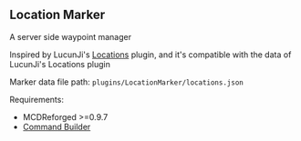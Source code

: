 Location Marker
--------

A server side waypoint manager

Inspired by LucunJi's [Locations](https://github.com/TISUnion/Locations) plugin, and it's compatible with the data of LucunJi's Locations plugin

Marker data file path: `plugins/LocationMarker/locations.json`

Requirements:
- MCDReforged >=0.9.7
- [Command Builder](https://github.com/Fallen-Breath/CommandBuilder)
